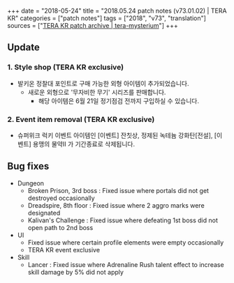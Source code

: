 +++
date = "2018-05-24"
title = "2018.05.24 patch notes (v73.01.02) | TERA KR"
categories = ["patch notes"]
tags = ["2018", "v73", "translation"]
sources = ["[TERA KR patch archive | tera-mysterium](/ko/patch/2018/v73-01-02)"]
+++

## Update

### 1. Style shop (TERA KR exclusive)
- 발키온 정찰대 포인트로 구매 가능한 외형 아이템이 추가되었습니다.
  - 새로운 외형으로 '무자비한 무기' 시리즈를 판매합니다.
    - 해당 아이템은 6월 21일 정기점검 전까지 구입하실 수 있습니다.

### 2. Event item removal (TERA KR exclusive)
- 슈퍼위크 럭키 이벤트 아이템인 [이벤트] 잔칫상, 정제된 녹테늄 강화탄[전설], [이벤트] 용맹의 물약II 가 기간종료로 삭제됩니다.

## Bug fixes

- Dungeon
  - Broken Prison, 3rd boss : Fixed issue where portals did not get destroyed occasionally
  - Dreadspire, 8th floor : Fixed issue where 2 aggro marks were designated
  - Kalivan's Challenge : Fixed issue where defeating 1st boss did not open path to 2nd boss
- UI
  - Fixed issue where certain profile elements were empty occasionally
  - TERA KR event exclusive
- Skill
  - Lancer : Fixed issue where Adrenaline Rush talent effect to increase skill damage by 5% did not apply
